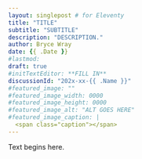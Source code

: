 ```yaml
---
layout: singlepost # for Eleventy
title: "TITLE"
subtitle: "SUBTITLE"
description: "DESCRIPTION."
author: Bryce Wray
date: {{ .Date }}
#lastmod:
draft: true
#initTextEditor: **FILL IN**
discussionId: "202x-xx-{{ .Name }}"
#featured_image: ""
#featured_image_width: 0000
#featured_image_height: 0000
#featured_image_alt: "ALT GOES HERE"
#featured_image_caption: |
  <span class="caption"></span>
---
```


Text begins here.
